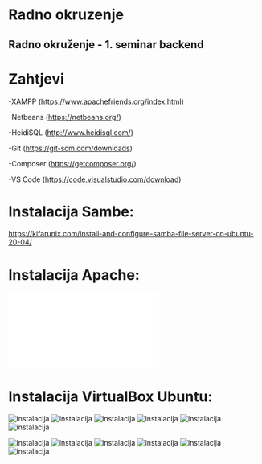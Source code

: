 Radno okruzenje
====
## Radno okruženje - 1. seminar backend


Zahtjevi
====

-XAMPP (https://www.apachefriends.org/index.html)

-Netbeans (https://netbeans.org/)

-HeidiSQL (http://www.heidisql.com/)

-Git (https://git-scm.com/downloads)

-Composer (https://getcomposer.org/)

-VS Code (https://code.visualstudio.com/download)


Instalacija Sambe:
====
https://kifarunix.com/install-and-configure-samba-file-server-on-ubuntu-20-04/


Instalacija Apache:
====

![Apache instalacija](apache%20instalacija/Apache%20instalacija.md)

Instalacija VirtualBox Ubuntu:
====

![instalacija](screenshoti/1.PNG)
![instalacija](screenshoti/2.PNG)
![instalacija](screenshoti/3.PNG)
![instalacija](screenshoti/4.PNG)
![instalacija](screenshoti/5.PNG)
![instalacija](screenshoti/6.PNG)

![instalacija](screenshoti/8.PNG)
![instalacija](screenshoti/9.PNG)
![instalacija](screenshoti/10.PNG)
![instalacija](screenshoti/11.PNG)
![instalacija](screenshoti/12.PNG)
![instalacija](screenshoti/13.PNG)


